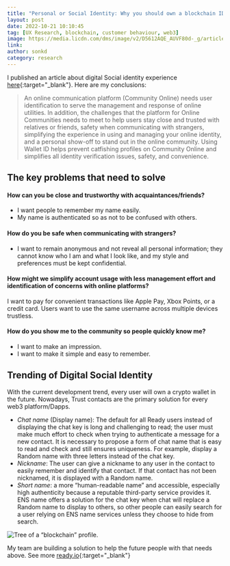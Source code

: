 ```yaml
---
title: "Personal or Social Identity: Why you should own a blockchain ID"
layout: post
date: 2022-10-21 10:10:45
tag: [UX Research, blockchain, customer behaviour, web3]
image: https://media.licdn.com/dms/image/v2/D5612AQE_AUVF80d-_g/article-cover_image-shrink_720_1280/article-cover_image-shrink_720_1280/0/1666291887004?e=1736380800&v=beta&t=DKBSfO_pV4vbIcFxPEiLzanRbT9D5da91CUanJXRyxM
link: 
author: sonkd
category: research
---
```


I published an article about digital Social identity experience [here](https://www.linkedin.com/pulse/personal-social-identity-why-you-should-own-blockchain-kim-dinh-son){:target="_blank"}. Here are my conclusions:

> An online communication platform (Community Online) needs user identification to serve the management and response of online utilities. In addition, the challenges that the platform for Online Communities needs to meet to help users stay close and trusted with relatives or friends, safety when communicating with strangers, simplifying the experience in using and managing your online identity, and a personal show-off to stand out in the online community. Using Wallet ID helps prevent catfishing profiles on Community Online and simplifies all identity verification issues, safety, and convenience.

## The key problems that need to solve

#### How can you be close and trustworthy with acquaintances/friends?
- I want people to remember my name easily.
- My name is authenticated so as not to be confused with others.

#### How do you be safe when communicating with strangers?
- I want to remain anonymous and not reveal all personal information; they cannot know who I am and what I look like, and my style and preferences must be kept confidential.

#### How might we simplify account usage with less management effort and identification of concerns with online platforms?
I want to pay for convenient transactions like Apple Pay, Xbox Points, or a credit card.
Users want to use the same username across multiple devices trustless.

#### How do you show me to the community so people quickly know me?
- I want to make an impression.
- I want to make it simple and easy to remember.

## Trending of Digital Social Identity
With the current development trend, every user will own a crypto wallet in the future. Nowadays, Trust contacts are the primary solution for every web3 platform/Dapps.
- *Chat name* (Display name): The default for all Ready users instead of displaying the chat key is long and challenging to read; the user must make much effort to check when trying to authenticate a message for a new contact. It is necessary to propose a form of chat name that is easy to read and check and still ensures uniqueness. For example, display a Random name with three letters instead of the chat key.
- *Nickname*: The user can give a nickname to any user in the contact to easily remember and identify that contact. If that contact has not been nicknamed, it is displayed with a Random name.
- *Short name*: a more “human-readable name” and accessible, especially high authenticity because a reputable third-party service provides it. ENS name offers a solution for the chat key when chat will replace a Random name to display to others, so other people can easily search for a user relying on ENS name services unless they choose to hide from search.

![Tree of a “blockchain” profile.](https://media.licdn.com/dms/image/v2/D5612AQGgmJ9HGCFyvw/article-inline_image-shrink_1000_1488/article-inline_image-shrink_1000_1488/0/1666289873100?e=1736380800&v=beta&t=QTNkXx3jBn-wkMO2oveco5xdT4eFA6pmnU4_9W4v5Ro)

My team are building a solution to help the future people with that needs above.
See more [ready.io](https://ready.io){:target="_blank"}